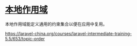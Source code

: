 # [本地作用域](https://laravel-china.org/docs/laravel/5.5/eloquent/1332#local-scopes)

本地作用域能定义通用的约束集合以便在应用中复用。

<https://laravel-china.org/courses/laravel-intermediate-training-5.5/653/topic-order>